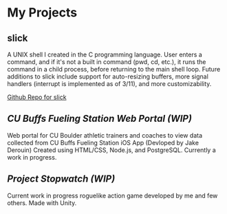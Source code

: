 
# My Projects

## slick
A UNIX shell I created in the C programming language. User enters a command, and if it's not a built in command (pwd, cd, etc.), it runs
the command in a child process, before returning to the main shell loop. Future additions to slick include support for auto-resizing buffers,
more signal handlers (interrupt is implemented as of 3/11), and more customizability.

[Github Repo for slick](https://github.com/typicel/slick)

## _CU Buffs Fueling Station Web Portal (WIP)_
Web portal for CU Boulder athletic trainers and coaches to view data collected from CU Buffs Fueling Station iOS App (Devloped by Jake Derouin)
Created using HTML/CSS, Node.js, and PostgreSQL. Currently a work in progress.

## _Project Stopwatch (WIP)_
Current work in progress roguelike action game developed by me and few others. Made with Unity.
